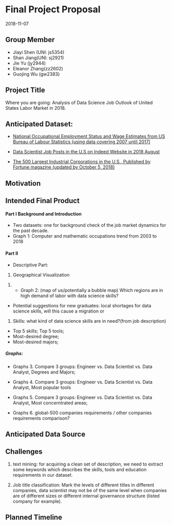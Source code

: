 Final Project Proposal
================
2018-11-07

Group Member
------------

-   Jiayi Shen (UNI: js5354)
-   Shan Jiang(UNI: sj2921)
-   Jie Yu (jy2944)
-   Eleanor Zhang(zz2602)
-   Guojing Wu (gw2383)

Project Title
-------------

Where you are going: Analysis of Data Science Job Outlook of United States Labor Market in 2018.

Anticipated Dataset:
--------------------

-   [National Occupational Employment Status and Wage Estimates from US Bureau of Labour Statistics (using data covering 2007 until 2017)](https://www.bls.gov/oes/tables.htm)

-   [Data Scientist Job Posts in the U.S on Indeed Website in 2018 August](https://www.kaggle.com/sl6149/data-scientist-job-market-in-the-us#alldata.csv)

-   [The 500 Largest Industrial Corporations in the U.S., Published by Fortune magazine (updated by October 5, 2018)](https://catalog.data.gov/dataset/fortune-500-corporate-headquarters)

Motivation
----------

Intended Final Product
----------------------

#### Part I Background and Introduction

-   Two datasets: one for background check of the job market dynamics for the past decade.
-   Graph 1: Computer and mathematic occupations trend from 2003 to 2018

#### Part II

-   Descriptive Part:

1.  Geographical Visualization

<!-- -->

1.  -   Graph 2: (map of us/potentially a bubble map) Which regions are in high demand of labor with data science skills?

-   Potential suggestions for new graduates: local shortages for data science skills, will this cause a migration or

1.  Skills: what kind of data science skills are in need?(from job description)

-   Top 5 skills; Top 5 tools;
-   Most-desired degree;
-   Most-desired majors;

##### Graphs:

-   Graphs 3. Compare 3 groups: Engineer vs. Data Scientist vs. Data Analyst, Degrees and Majors;

-   Graphs 4. Compare 3 groups: Engineer vs. Data Scientist vs. Data Analyst, Most popular tools

-   Graphs 5. Compare 3 groups: Engineer vs. Data Scientist vs. Data Analyst, Most concerntrated areas;

-   Graphs 6. global-500 companies requirements / other companies requirements comparison?

Anticipated Data Source
-----------------------

Challenges
----------

1.  text mining: for acquiring a clean set of description, we need to extract some keywords which describes the skills, tools and education requirements in our dataset.

2.  Job title classification: Mark the levels of different titles in different companies, data scientist may not be of the same level when companies are of different sizes or different internal governance structure (listed company for example).

Planned Timeline
----------------
